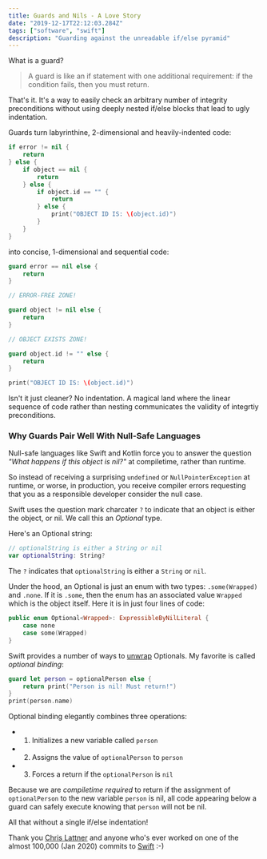 ```yaml
---
title: Guards and Nils - A Love Story
date: "2019-12-17T22:12:03.284Z"
tags: ["software", "swift"]
description: "Guarding against the unreadable if/else pyramid"
---
```


What is a guard?

<blockquote>A guard is like an if statement with one additional requirement: if the condition fails, then you must return.</blockquote>

That's it. It's a way to easily check an arbitrary number of integrity preconditions without using deeply nested if/else blocks that lead to ugly indentation.

Guards turn labyrinthine, 2-dimensional and heavily-indented code:

<div class="impl">

```swift
if error != nil {
    return
} else {
    if object == nil {
        return
    } else {
        if object.id == "" {
            return
        } else {
            print("OBJECT ID IS: \(object.id)")
        }
    }
}
```

</div>

into concise, 1-dimensional and sequential code:

<div class="impl">

```swift
guard error == nil else {
    return
}

// ERROR-FREE ZONE!

guard object != nil else {
    return
}

// OBJECT EXISTS ZONE!

guard object.id != "" else {
    return
}

print("OBJECT ID IS: \(object.id)")
```

</div>

Isn't it just cleaner? No indentation. A magical land where the linear sequence of code rather than nesting communicates the validity of integrtiy preconditions.

<h3>Why Guards Pair Well With Null-Safe Languages</h3>

Null-safe languages like Swift and Kotlin force you to answer the question <i>"What happens if this object is nil?"</i> at compiletime, rather than runtime.

So instead of receiving a surprising `undefined` or `NullPointerException` at runtime, or worse, in production, you receive compiler errors requesting that you as a responsible developer consider the null case.

Swift uses the question mark charcater `?` to indicate that an object is either the object, or nil. We call this an <i>Optional</i> type.

Here's an Optional string:

<div class="impl">

```swift
// optionalString is either a String or nil
var optionalString: String?
```

</div>

The `?` indicates that `optionalString` is either a `String` or `nil`.

Under the hood, an Optional is just an enum with two types: `.some(Wrapped)` and `.none`. If it is `.some`, then the enum has an associated value `Wrapped` which is the object itself. Here it is in just four lines of code:

<div class="impl">

```swift
public enum Optional<Wrapped>: ExpressibleByNilLiteral {
    case none
    case some(Wrapped)
}
```

</div>

Swift provides a number of ways to [unwrap](https://www.hackingwithswift.com/sixty/10/2/unwrapping-optionals) Optionals. My favorite is called <i>optional binding</i>:

<div class="impl">

```swift
guard let person = optionalPerson else {
    return print("Person is nil! Must return!")
}
print(person.name)
```

</div>

Optional binding elegantly combines three operations:

- 1. Initializes a new variable called `person`
- 2. Assigns the value of `optionalPerson` to `person`
- 3. Forces a return if the `optionalPerson` is `nil`

Because we are <i>compiletime required</i> to return if the assignment of `optionalPerson` to the new variable `person` is nil, all code appearing below a guard can safely execute knowing that `person` will not be nil.

All that without a single if/else indentation!

Thank you [Chris Lattner](http://nondot.org/~sabre/) and anyone who's ever worked on one of the almost 100,000 (Jan 2020) commits to [Swift](https://github.com/apple/swift) :-)
